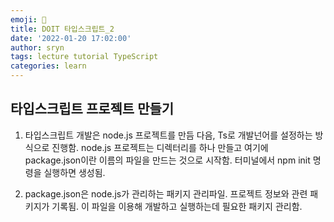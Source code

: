 ```yaml
---
emoji: 📑
title: DOIT 타입스크립트_2
date: '2022-01-20 17:02:00'
author: sryn
tags: lecture tutorial TypeScript
categories: learn
---
```


## 타입스크립트 프로젝트 만들기

1. 타입스크립트 개발은 node.js 프로젝트를 만듬 다음, Ts로 개발넌어를 설정하는 방식으로 진행함. node.js 프로젝트는 디렉터리를 하나 만들고 여기에 package.json이란 이름의 파일을 만드는 것으로 시작함. 터미널에서 npm init 명령을 실행하면 생성됨.

2. package.json은 node.js가 관리하는 패키지 관리파일. 프로젝트 정보와 관련 패키지가 기록됨. 이 파일을 이용해 개발하고 실행하는데 필요한 패키지 관리함.

```toc

```
